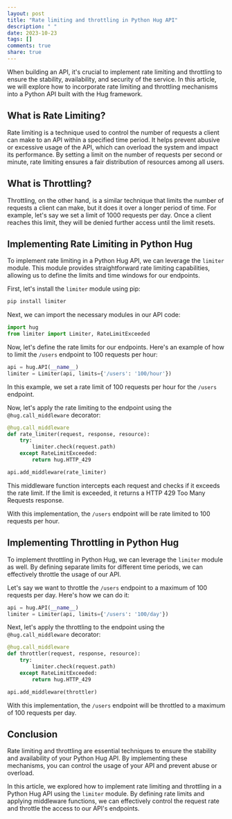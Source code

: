 ```yaml
---
layout: post
title: "Rate limiting and throttling in Python Hug API"
description: " "
date: 2023-10-23
tags: []
comments: true
share: true
---
```


When building an API, it's crucial to implement rate limiting and throttling to ensure the stability, availability, and security of the service. In this article, we will explore how to incorporate rate limiting and throttling mechanisms into a Python API built with the Hug framework.

## What is Rate Limiting?

Rate limiting is a technique used to control the number of requests a client can make to an API within a specified time period. It helps prevent abusive or excessive usage of the API, which can overload the system and impact its performance. By setting a limit on the number of requests per second or minute, rate limiting ensures a fair distribution of resources among all users.

## What is Throttling?

Throttling, on the other hand, is a similar technique that limits the number of requests a client can make, but it does it over a longer period of time. For example, let's say we set a limit of 1000 requests per day. Once a client reaches this limit, they will be denied further access until the limit resets.

## Implementing Rate Limiting in Python Hug

To implement rate limiting in a Python Hug API, we can leverage the `limiter` module. This module provides straightforward rate limiting capabilities, allowing us to define the limits and time windows for our endpoints.

First, let's install the `limiter` module using pip:

```bash
pip install limiter
```

Next, we can import the necessary modules in our API code:

```python
import hug
from limiter import Limiter, RateLimitExceeded
```

Now, let's define the rate limits for our endpoints. Here's an example of how to limit the `/users` endpoint to 100 requests per hour:

```python
api = hug.API(__name__)
limiter = Limiter(api, limits={'/users': '100/hour'})
```

In this example, we set a rate limit of 100 requests per hour for the `/users` endpoint.

Now, let's apply the rate limiting to the endpoint using the `@hug.call_middleware` decorator:

```python
@hug.call_middleware
def rate_limiter(request, response, resource):
    try:
        limiter.check(request.path)
    except RateLimitExceeded:
        return hug.HTTP_429

api.add_middleware(rate_limiter)
```

This middleware function intercepts each request and checks if it exceeds the rate limit. If the limit is exceeded, it returns a HTTP 429 Too Many Requests response.

With this implementation, the `/users` endpoint will be rate limited to 100 requests per hour.

## Implementing Throttling in Python Hug

To implement throttling in Python Hug, we can leverage the `limiter` module as well. By defining separate limits for different time periods, we can effectively throttle the usage of our API.

Let's say we want to throttle the `/users` endpoint to a maximum of 100 requests per day. Here's how we can do it:

```python
api = hug.API(__name__)
limiter = Limiter(api, limits={'/users': '100/day'})
```

Next, let's apply the throttling to the endpoint using the `@hug.call_middleware` decorator:

```python
@hug.call_middleware
def throttler(request, response, resource):
    try:
        limiter.check(request.path)
    except RateLimitExceeded:
        return hug.HTTP_429

api.add_middleware(throttler)
```

With this implementation, the `/users` endpoint will be throttled to a maximum of 100 requests per day.

## Conclusion

Rate limiting and throttling are essential techniques to ensure the stability and availability of your Python Hug API. By implementing these mechanisms, you can control the usage of your API and prevent abuse or overload.

In this article, we explored how to implement rate limiting and throttling in a Python Hug API using the `limiter` module. By defining rate limits and applying middleware functions, we can effectively control the request rate and throttle the access to our API's endpoints.